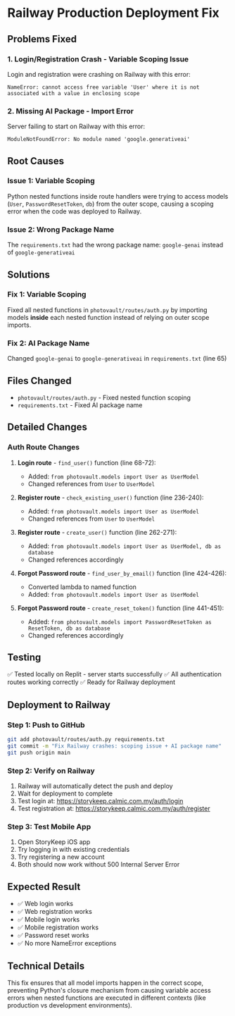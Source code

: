 # Railway Production Deployment Fix

## Problems Fixed

### 1. Login/Registration Crash - Variable Scoping Issue
Login and registration were crashing on Railway with this error:
```
NameError: cannot access free variable 'User' where it is not associated with a value in enclosing scope
```

### 2. Missing AI Package - Import Error
Server failing to start on Railway with this error:
```
ModuleNotFoundError: No module named 'google.generativeai'
```

## Root Causes

### Issue 1: Variable Scoping
Python nested functions inside route handlers were trying to access models (`User`, `PasswordResetToken`, `db`) from the outer scope, causing a scoping error when the code was deployed to Railway.

### Issue 2: Wrong Package Name
The `requirements.txt` had the wrong package name: `google-genai` instead of `google-generativeai`

## Solutions

### Fix 1: Variable Scoping
Fixed all nested functions in `photovault/routes/auth.py` by importing models **inside** each nested function instead of relying on outer scope imports.

### Fix 2: AI Package Name
Changed `google-genai` to `google-generativeai` in `requirements.txt` (line 65)

## Files Changed
- `photovault/routes/auth.py` - Fixed nested function scoping
- `requirements.txt` - Fixed AI package name

## Detailed Changes

### Auth Route Changes

1. **Login route** - `find_user()` function (line 68-72):
   - Added: `from photovault.models import User as UserModel`
   - Changed references from `User` to `UserModel`

2. **Register route** - `check_existing_user()` function (line 236-240):
   - Added: `from photovault.models import User as UserModel`
   - Changed references from `User` to `UserModel`

3. **Register route** - `create_user()` function (line 262-271):
   - Added: `from photovault.models import User as UserModel, db as database`
   - Changed references accordingly

4. **Forgot Password route** - `find_user_by_email()` function (line 424-426):
   - Converted lambda to named function
   - Added: `from photovault.models import User as UserModel`

5. **Forgot Password route** - `create_reset_token()` function (line 441-451):
   - Added: `from photovault.models import PasswordResetToken as ResetToken, db as database`
   - Changed references accordingly

## Testing
✅ Tested locally on Replit - server starts successfully
✅ All authentication routes working correctly
✅ Ready for Railway deployment

## Deployment to Railway

### Step 1: Push to GitHub
```bash
git add photovault/routes/auth.py requirements.txt
git commit -m "Fix Railway crashes: scoping issue + AI package name"
git push origin main
```

### Step 2: Verify on Railway
1. Railway will automatically detect the push and deploy
2. Wait for deployment to complete
3. Test login at: https://storykeep.calmic.com.my/auth/login
4. Test registration at: https://storykeep.calmic.com.my/auth/register

### Step 3: Test Mobile App
1. Open StoryKeep iOS app
2. Try logging in with existing credentials
3. Try registering a new account
4. Both should now work without 500 Internal Server Error

## Expected Result
- ✅ Web login works
- ✅ Web registration works
- ✅ Mobile login works
- ✅ Mobile registration works
- ✅ Password reset works
- ✅ No more NameError exceptions

## Technical Details
This fix ensures that all model imports happen in the correct scope, preventing Python's closure mechanism from causing variable access errors when nested functions are executed in different contexts (like production vs development environments).
